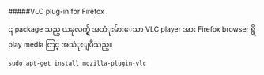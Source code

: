 #####VLC plug-in for Firefox

၎ package သည္ ယခုလက္ရွိ အသံုးမ်ားေသာ VLC player အား Firefox browser ရွိ play media 
တြင္ အသံုးျပဳသည္။

	sudo apt-get install mozilla-plugin-vlc

